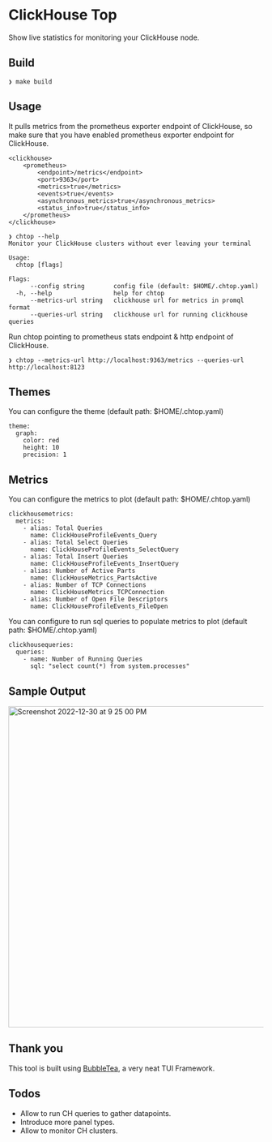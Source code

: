 # ClickHouse Top

Show live statistics for monitoring your ClickHouse node.

## Build

```
❯ make build
```

## Usage

It pulls metrics from the prometheus exporter endpoint of ClickHouse, so
make sure that you have enabled prometheus exporter endpoint for ClickHouse.

```
<clickhouse>
    <prometheus>
        <endpoint>/metrics</endpoint>
        <port>9363</port>
        <metrics>true</metrics>
        <events>true</events>
        <asynchronous_metrics>true</asynchronous_metrics>
        <status_info>true</status_info>
    </prometheus>
</clickhouse>
```

```
❯ chtop --help
Monitor your ClickHouse clusters without ever leaving your terminal

Usage:
  chtop [flags]

Flags:
      --config string        config file (default: $HOME/.chtop.yaml)
  -h, --help                 help for chtop
      --metrics-url string   clickhouse url for metrics in promql format
      --queries-url string   clickhouse url for running clickhouse queries
```

Run chtop pointing to prometheus stats endpoint & http endpoint of ClickHouse.
```
❯ chtop --metrics-url http://localhost:9363/metrics --queries-url http://localhost:8123
```

## Themes

You can configure the theme (default path: $HOME/.chtop.yaml) 

```
theme:
  graph:
    color: red
    height: 10
    precision: 1
```
## Metrics

You can configure the metrics to plot (default path: $HOME/.chtop.yaml)

```
clickhousemetrics:
  metrics:
    - alias: Total Queries
      name: ClickHouseProfileEvents_Query
    - alias: Total Select Queries
      name: ClickHouseProfileEvents_SelectQuery
    - alias: Total Insert Queries
      name: ClickHouseProfileEvents_InsertQuery
    - alias: Number of Active Parts
      name: ClickHouseMetrics_PartsActive
    - alias: Number of TCP Connections
      name: ClickHouseMetrics_TCPConnection
    - alias: Number of Open File Descriptors
      name: ClickHouseProfileEvents_FileOpen
```

You can configure to run sql queries to populate metrics to plot (default path: $HOME/.chtop.yaml)
```
clickhousequeries:
  queries:
    - name: Number of Running Queries
      sql: "select count(*) from system.processes"
```

## Sample Output

<img width="633" alt="Screenshot 2022-12-30 at 9 25 00 PM" src="https://user-images.githubusercontent.com/30620077/210074948-f453b33c-8158-47a3-8018-e6e59312f0a2.png">

## Thank you

This tool is built using [BubbleTea](https://github.com/charmbracelet/bubbletea), a very neat TUI Framework.

## Todos

- Allow to run CH queries to gather datapoints.
- Introduce more panel types.
- Allow to monitor CH clusters.
